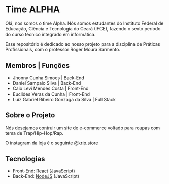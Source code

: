 # Time ALPHA

Olá, nos somos o time Alpha. Nós somos estudantes do Instituto Federal de Educação, Ciência e Tecnologia do Ceará (IFCE), fazendo o sexto período do curso técnico integrado em informática.

Esse repositório é dedicado ao nosso projeto para a disciplina de Práticas Profissionais, com o professor Roger Moura Sarmento.

## Membros | Funções

- Jhonny Cunha Simoes | Back-End
- Daniel Sampaio Silva | Back-End
- Caio Levi Mendes Costa | Front-End
- Euclides Veras da Cunha | Front-End
- Luiz Gabriel Ribeiro Gonzaga da Silva | Full Stack

## Sobre o Projeto

Nós desejamos contruir um site de e-commerce voltado para roupas com tema de Trap/Hip-Hop/Rap.

O instagram da loja é o seguinte [@krip.store](https://www.instagram.com/krip.store/)

## Tecnologias

- Front-End: [React](https://pt-br.reactjs.org/) (JavaScript)
- Back-End: [NodeJS](https://nodejs.org/en/) (JavaScript)
